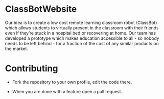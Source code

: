 # ClassBotWebsite

Our idea is to create a low cost remote learning classroom robot (ClassBot) which allows students to virtually present in the classroom with their friends even if they’re stuck in a hospital bed or recovering at home. Our team has developed a prototype which makes education accessible to all - so nobody needs to be left behind - for a fraction of the cost of any similar products on the market.

# Contributing
* Fork the repository to your own profile, edit the code there.

* When you are done with a feature open a pull request.
